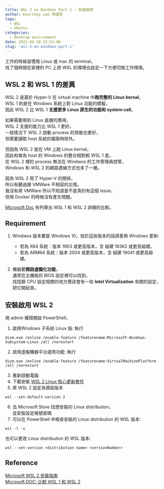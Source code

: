 ```yaml
---
title: WSL 2 on Windows Part 1 - 安裝啟用
author: Kourtney Lee 李國秀
tags:
  - WSL
  - Ubuntu
categories:
  - Develop environment
date: 2021-04-10 15:52:00
slug: 'wsl-2-on-windows-part-1'
---
```

工作的時候習慣用 Linux 或 mac 的 terminal，  
找了個時間在家裡的 PC 上把 WSL 的環境也設定一下方便切換工作環境。  


## WSL 2 和 WSL 1 的差異
WSL 2 是基於 Hyper-V 在 virtual machine 中**跑完整的 Linux kernal**，  
WSL 1 則是在 Windows 系統上對 Linux 功能的模擬，  
因此 WSL 2 比 WSL 1 **支援更多 Linux 原生的功能和 system call**。
<!-- more -->

如果需要用到 Linux 底層的應用，  
WSL 2 支援的能力比 WSL 1 更好。  
一般情況下 WSL 2 啟動 process 的效能也更好，  
但需要讀取 host 系統的檔案時除外。  

但因為 WSL 2 是在 VM 上跑 Linux kernal，  
因此和做為 host 的 Windows 的整合相對較 WSL 1 差。  
在 WSL 2 裡的 process 無法在 Windwos 的工作管理員控管，  
Windows 和 WSL 2 的網路連線方式也多了一層。  

因為 WSL 2 用了 Hyper-V 的關係，  
所以有聽過跟 VMWare 不相容的災情。  
我沒有用 VMWare 所以不知道是不是真的有這個 issue，  
但用 Docker 的時候沒有產生問題。

[Microsoft Doc](https://docs.microsoft.com/zh-tw/windows/wsl/compare-versions) 有列舉出 WSL 1 和 WSL 2 詳細的比較。

## Requirement
1. Windwos 版本要是 Windows 10，低於這些版本的話請善用 Windows 更新:
	* 若為 X64 系統：版本 1903 或更高版本，含 組建 18362 或更高組建。
	* 若為 ARM64 系統：版本 2004 或更高版本，含 組建 19041 或更高組建。  

2. 機器要**開啟虛擬化功能**，  
通常在主機板的 BIOS 設定裡可以找到，  
找找跟 CPU 設定相關的地方應該會有一些 **Intel Virtualization** 有關的設定，  
把它開起來。


## 安裝啟用 WSL 2
用 admin 權限開啟 PowerShell，  
1. 啟用Windows 子系統 Linux 版: 執行  
```
dism.exe /online /enable-feature /featurename:Microsoft-Windows-Subsystem-Linux /all /norestart
```
2. 啟用虛擬機器平台選用功能: 執行
```
dism.exe /online /enable-feature /featurename:VirtualMachinePlatform /all /norestart
```
3. 重新啟動電腦
4. 下載安裝 [WSL 2 Linux 核心更新套件](https://wslstorestorage.blob.core.windows.net/wslblob/wsl_update_x64.msi)
5. 將 WSL 2 設定為預設版本
```
wsl --set-default-version 2
```
6. 去 Microsoft Store 找想安裝的 Linux distribution，  
並安裝設定帳號密碼
7. 可以在 PowerShell 中檢查安裝的 Linux distribution 的 WSL 版本:
```
wsl -l -v
```
也可以更改 Linux distribution 的 WSL 版本:
```
wsl --set-version <distribution name> <versionNumber>
```


## Reference
[Microsoft WSL 2 安裝指南](https://docs.microsoft.com/zh-tw/windows/wsl/install-win10)  
[Microsoft DOC: 比較 WSL 1 和 WSL 2](https://docs.microsoft.com/zh-tw/windows/wsl/compare-versions)
